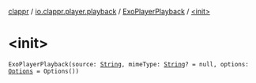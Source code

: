 [clappr](../../index.md) / [io.clappr.player.playback](../index.md) / [ExoPlayerPlayback](index.md) / [&lt;init&gt;](.)

# &lt;init&gt;

`ExoPlayerPlayback(source: `[`String`](https://kotlinlang.org/api/latest/jvm/stdlib/kotlin/-string/index.html)`, mimeType: `[`String`](https://kotlinlang.org/api/latest/jvm/stdlib/kotlin/-string/index.html)`? = null, options: `[`Options`](../../io.clappr.player.base/-options/index.md)` = Options())`
